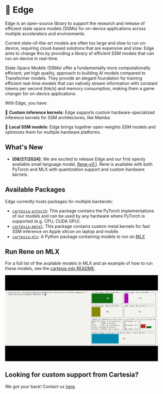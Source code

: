 # 📏 Edge

Edge is an open-source library to support the research and release of efficient state space models (SSMs) for on-device applications across multiple accelerators and environments.

Current state-of-the-art models are often too large and slow to run on-device, requiring cloud-based solutions that are expensive and slow. Edge aims to change this by providing a library of efficient SSM models that can run on-device in real-time. 

State-Space Models (SSMs) offer a fundamentally more computationally efficient, yet high quality, approach to building AI models compared to Transformer models. They provide an elegant foundation for training efficient real-time models that can natively stream information with constant tokens per second (tok/s) and memory consumption, making them a game changer for on-device applications.

With Edge, you have:

📏 **Custom inference kernels:** Edge supports custom hardware-specialized inference kernels for SSM architectures, like Mamba

📏 **Local SSM models:** Edge brings together open-weights SSM models and optimizes them for multiple hardware platforms.

## What's New
- **[08/27/2024]**: We are excited to release Edge and our first openly available small language model, [Rene-v0.1](https://huggingface.co/cartesia-ai/Rene-v0.1-1.3b-pytorch). Rene is available with both PyTorch and MLX with quantization support and custom hardware kernels.

## Available Packages
Edge currently hosts packages for multiple backends:
- [`cartesia-pytorch`](cartesia-pytorch/): This package contains the PyTorch implementations of our models and can be used by any hardware where PyTorch is supported (e.g. CPU, CUDA GPU).
- [`cartesia-metal`](cartesia-metal/): This package contains custom metal kernels for fast SSM inference on Apple silicon on laptop and mobile.
- [`cartesia-mlx`](cartesia-mlx/): A Python package containing models to run on [MLX](https://github.com/ml-explore/mlx)

## Run Rene on MLX
For a full list of the available models in MLX and an example of how to run these models, see the [cartesia-mlx README](cartesia-mlx/README.md).

![Language Model](cartesia-mlx/assets/lm-demo.gif)

## Looking for custom support from Cartesia?
We got your back! Contact us [here](bit.ly/cartesiaondevice).
